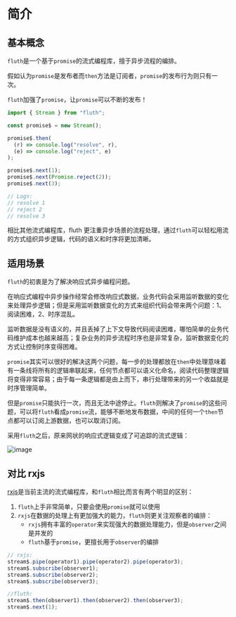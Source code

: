 # 简介

## 基本概念

`fluth`是一个基于`promise`的流式编程库，擅于异步流程的编排。

假如认为`promise`是发布者而`then`方法是订阅者，`promise`的发布行为则只有一次。

`fluth`加强了`promise`，让`promise`可以不断的发布！

```javascript
import { Stream } from "fluth";

const promise$ = new Stream();

promise$.then(
  (r) => console.log("resolve", r),
  (e) => console.log("reject", e)
);

promise$.next(1);
promise$.next(Promise.reject(2));
promise$.next(3);

// Logs:
// resolve 1
// reject 2
// resolve 3
```

相比其他流式编程库，fluth 更注重异步场景的流程处理，通过`fluth`可以轻松用流的方式组织异步逻辑，代码的语义和时序将更加清晰。

## 适用场景

`fluth`的初衷是为了解决响应式异步编程问题。

在响应式编程中异步操作经常会修改响应式数据，业务代码会采用监听数据的变化来处理异步逻辑；但是采用监听数据变化的方式来组织代码会带来两个问题：1、阅读困难，2、时序混乱。

监听数据是没有语义的，并且丢掉了上下文导致代码阅读困难，哪怕简单的业务代码维护成本也越来越高；复杂业务的异步流程时序也是非常复杂，监听数据变化的方式让控制时序变得困难。

`promise`其实可以很好的解决这两个问题，每一步的处理都放在`then`中处理意味着有一条线将所有的逻辑串联起来，任何节点都可以语义化命名，阅读代码整理逻辑将变得非常容易；由于每一条逻辑都是由上而下，串行处理带来的另一个收益就是时序管理简单。

但是`promise`只能执行一次，而且无法中途停止。`fluth`则解决了`promise`的这些问题，可以将`fluth`看成`promise`流，能够不断地发布数据，中间的任何一个`then`节点都可以订阅上游数据，也可以取消订阅。

采用`fluth`之后，原来网状的响应式逻辑变成了可追踪的流式逻辑：

![image](/structure.drawio.png)

## 对比 rxjs

[rxjs](https://rxjs.dev/)是当前主流的流式编程库，和`fluth`相比而言有两个明显的区别：

1. `fluth`上手非常简单，只要会使用`promise`就可以使用
2. `rxjs`在数据的处理上有更加强大的能力，`fluth`则更关注观察者的编排：
   - `rxjs`拥有丰富的`operator`来实现强大的数据处理能力，但是`observer`之间是并发的
   - `fluth`基于`promise`，更擅长用于`observer`的编排

```javascript
// rxjs:
stream$.pipe(operator1).pipe(operator2).pipe(operator3);
stream$.subscribe(observer1);
stream$.subscribe(observer2);
stream$.subscribe(observer3);
```

```javascript
//fluth:
stream$.then(observer1).then(observer2).then(observer3);
stream$.next(1);
```

